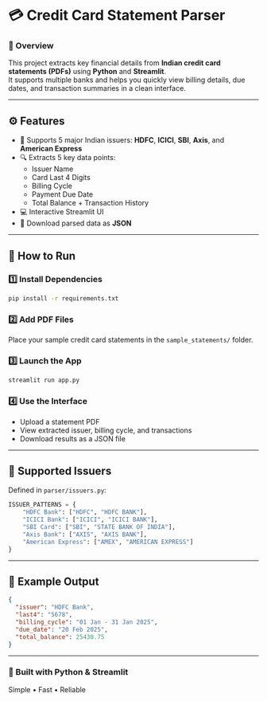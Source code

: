 
# 💳 Credit Card Statement Parser

### 🧠 Overview  
This project extracts key financial details from **Indian credit card statements (PDFs)** using **Python** and **Streamlit**.  
It supports multiple banks and helps you quickly view billing details, due dates, and transaction summaries in a clean interface.

---

## ⚙️ Features
- 🏦 Supports 5 major Indian issuers: **HDFC**, **ICICI**, **SBI**, **Axis**, and **American Express**
- 🔍 Extracts 5 key data points:
  - Issuer Name  
  - Card Last 4 Digits  
  - Billing Cycle  
  - Payment Due Date  
  - Total Balance + Transaction History
- 💻 Interactive Streamlit UI  
- 💾 Download parsed data as **JSON**

---

## 🚀 How to Run

### 1️⃣ Install Dependencies
```bash
pip install -r requirements.txt
````

### 2️⃣ Add PDF Files

Place your sample credit card statements in the `sample_statements/` folder.

### 3️⃣ Launch the App

```bash
streamlit run app.py
```

### 4️⃣ Use the Interface

* Upload a statement PDF
* View extracted issuer, billing cycle, and transactions
* Download results as a JSON file

---

## 🏦 Supported Issuers

Defined in `parser/issuers.py`:

```python
ISSUER_PATTERNS = {
    "HDFC Bank": ["HDFC", "HDFC BANK"],
    "ICICI Bank": ["ICICI", "ICICI BANK"],
    "SBI Card": ["SBI", "STATE BANK OF INDIA"],
    "Axis Bank": ["AXIS", "AXIS BANK"],
    "American Express": ["AMEX", "AMERICAN EXPRESS"]
}
```

---

## 📄 Example Output

```json
{
  "issuer": "HDFC Bank",
  "last4": "5678",
  "billing_cycle": "01 Jan - 31 Jan 2025",
  "due_date": "20 Feb 2025",
  "total_balance": 25430.75
}
```

---

### 🖤 Built with Python & Streamlit

Simple • Fast • Reliable

```
